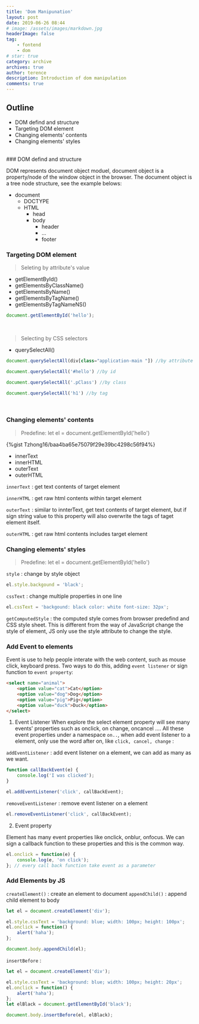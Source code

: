 ```yaml
---
title: 'Dom Manipunation'
layout: post
date: 2019-06-26 08:44
# image: /assets/images/markdown.jpg
headerImage: false
tag:
    - fontend
    - dom
# star: true
category: archive
archives: true
author: terence
description: Introduction of dom manipulation
comments: true
---
```


## Outline

-   DOM defind and structure
-   Targeting DOM element
-   Changing elements' contents
-   Changing elements' styles

<br>
### DOM defind and structure

DOM represents document object moduel, document object is a property/node of the window object in the browser. The document object is a tree node structure, see the example belows:

-   document
    -   DOCTYPE
    -   HTML
        -   head
        -   body
            -   header
            -   ...
            -   footer

### Targeting DOM element

> Seleting by attribute's value

-   getElementById()
-   getElementsByClassName()
-   getElementsByName()
-   getElementsByTagName()
-   getElementsByTagNameNS()

```javascript
document.getElementById('hello');
```

<br>

> Selecting by CSS selectors

-   querySelectAll()

```javascript
document.querySelectAll(div[class="application-main "]) //by attribute and value

document.querySelectAll('#hello') //by id

document.querySelectAll('.pClass') //by class

document.querySelectAll('h1') //by tag
```

<br>

### Changing elements' contents

> Predefine: let el = document.getElementById('hello')

{%gist Tzhong16/baa4ba65e75079f29e39bc4298c56f94%}

-   innerText
-   innerHTML
-   outerText
-   outerHTML

`innerText` : get text contents of target element

`innerHTML` : get raw html contents within target element

`outerText` : similar to innterText, get text contents of target element, but if sign string value to this property will also overwrite the tags of taget element itself.

`outerHTML` : get raw html contents includes target element

### Changing elements' styles

> Predefine: let el = document.getElementById('hello')

`style` : change by style object

```javascript
el.style.backgound = 'black';
```

`cssText` : change multiple properties in one line

```javascript
el.cssText = 'backgound: black color: white font-size: 32px';
```

`getComputedStyle` : the computed style comes from browser predefind and CSS style sheet. This is different from the way of JavaScript change the style of element, JS only use the style attribute to change the style.

### Add Event to elements

Event is use to help people interate with the web content, such as mouse click, keyboard press. Two ways to do this, adding `event listener` or sign function to `event property`:

```html
<select name="animal">
    <option value="cat">Cat</option>
    <option value="dog">Dog</option>
    <option value="pig">Pig</option>
    <option value="duck">Duck</option>
</select>
```

1.  Event Listener
    When explore the select element property will see many events' properties such as onclick, on change, oncancel .... All these event properties under a namespace `on..`, when add event listener to a element, only use the word after on, like `click, cancel, change` :

`addEventListener` : add event listener on a element, we can add as many as we want.

```javascript
function callBackEvent(e) {
    console.log('I was clicked');
}

el.addEventListener('click', callBackEvent);
```

`removeEventListener` : remove event listener on a element

```javascript
el.removeEventListener('click', callBackEvent);
```

2. Event property

Element has many event properties like onclick, onblur, onfocus. We can sign a callback function to these properties and this is the common way.

```javascript
el.onclick = function(e) {
    console.log(e, 'on click');
}; // every call back function take event as a parameter
```

### Add Elements by JS

`createElement()` : create an element to document
`appendChild()` : append child element to body

```javascript
let el = document.createElement('div');

el.style.cssText = 'background: blue; width: 100px; height: 100px';
el.onclick = function() {
    alert('haha');
};

document.body.appendChild(el);
```

`insertBefore` :

```javascript
let el = document.createElement('div');

el.style.cssText = 'background: blue; width: 100px; height: 20px';
el.onclick = function() {
    alert('haha');
};
let elBlack = document.getElementById('black');

document.body.insertBefore(el, elBlack);
```
